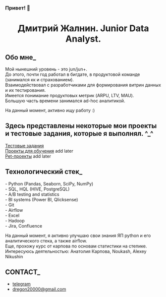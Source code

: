 ### Привет! 👋

<center><h1>Дмитрий Жалнин. Junior Data Analyst.</h1></center>

<h2>Обо мне_</h2>

Мой нынешний уровень - это jun/jun+.<br/>
До этого, почти год работал в бигдате, в продуктовой команде (занимался кк и страхованием).<br/>
Взаимодействовал с разработчиками для формирования витрин данных и их тестирования.<br/>
Имеется понимание продуктовых метрик (ARPU, LTV, MAU).<br/>
Большую часть времени занимался ad-hoc аналитикой.<br/>

На данный момент, активно ищу работу :)<br/>

<h2>Здесь представлены некоторые мои проекты и тестовые задания, которые я выполнял. ^_^</h2>

[Тестовые задания](https://github.com/dreg601/Dima_Zhalnin)<br/>
[Проекты для обучения]() add later<br/>
[Pet-проекты]() add later<br/>

<h2>Технологический стек_</h2>
- Python (Pandas, Seaborn, SciPy, NumPy)<br/>
- SQL, HQL (HIVE, PostgreSQL)<br/>
- A/B testing and statistics<br/>
- BI systems (Power BI, Qlicksense)<br/>
- Git<br/>
- Airflow<br/>
- Excel<br/>
- Hadoop<br/>
- Jira, Confluence<br/>


На данный момент, я активно улучшаю свои знания ЯП python и его аналитического стека, а также airflow.<br/>
Еще, прохожу курс от карпова по основам статистики на степике.<br/>
Интересуюсь деятельностью: Анатолия Карпова, Noukash, Alexey Nikushin


<h2>CONTACT_</h2>

   - [telegram](https://t.me/dreg601) 
   - dregon20000@gmail.com 

